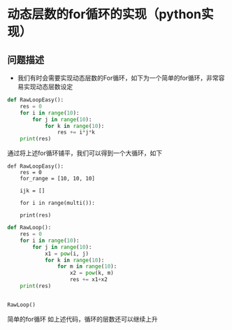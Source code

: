 # 动态层数的for循环的实现（python实现）

## 问题描述

- 我们有时会需要实现动态层数的For循环，如下为一个简单的for循环，非常容易实现动态层数设定

```python
def RawLoopEasy():
    res = 0
    for i in range(10):
        for j in range(10):
            for k in range(10):
                res += i*j*k
    print(res)
```

通过将上述for循环铺平，我们可以得到一个大循环，如下

```
def RawLoopEasy():
    res = 0
    for_range = [10, 10, 10]

    ijk = []

    for i in range(multi()):
        
    print(res)
```

```python
def RawLoop():
    res = 0
    for i in range(10):
        for j in range(10):
            x1 = pow(i, j)
            for k in range(10):
                for m in range(10):
                    x2 = pow(k, m)
                    res += x1+x2
    print(res)


RawLoop()
```

简单的for循环
如上述代码，循环的层数还可以继续上升